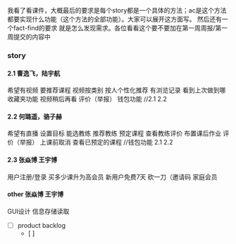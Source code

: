 我看了看课件，大概最后的要求是每个story都是一个具体的方法；ac是这个方法都要实现什么功能（这个方法的全部功能）。大家可以展开这方面写。
然后还有一个fact-find的要求 就是怎么发现需求。各位看看这个要不要加在第一周周报/第一周提交的内容中
### story
#### 2.1     曹逸飞，陆宇航
希望有视频
要推荐课程
视频按类别
按人个性化推荐
有浏览记录 看到上次做到哪
收藏夹功能
视频稍后再看
评价（举报）
钱包功能 //2.1 2.2

#### 2.2   何璐遥，骆子赫
希望有直播
设置目标
能选教练
推荐教练
预定课程
查看教练评价
布置课后作业
评价（举报）
上课前取消
查看已预定的课程
//钱包功能 2.1 2.2

#### 2.3   张焱博 王宇博
用户注册/登录
买多少课升为高会员
新用户免费7天
砍一刀（邀请码
家庭会员

#### other 张焱博 王宇博
GUI设计
信息存储读取

- [ ] product backlog
  - [ ] 
